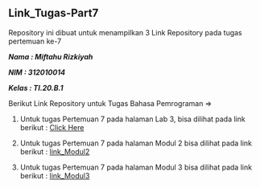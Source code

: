 ## Link_Tugas-Part7
Repository ini dibuat untuk menampilkan 3 Link Repository pada tugas pertemuan ke-7

***Nama : Miftahu Rizkiyah***

***NIM : 312010014***

***Kelas : TI.20.B.1***

Berikut Link Repository untuk Tugas Bahasa Pemrograman =>

1. Untuk tugas Pertemuan 7 pada halaman Lab 3, bisa dilihat pada link berikut :
 [Click Here](https://github.com/miftahurizkiyah/Pertemuan7_lab3)

2. Untuk tugas Pertemuan 7 pada halaman Modul 2 bisa dilihat pada link berikut :
 [link_Modul2](https://github.com/miftahurizkiyah/TPart_7_Labspy02)

3. Untuk tugas Pertemuan 7 pada halaman Modul 3 bisa dilihat pada link berikut : 
 [link_Modul3](https://github.com/miftahurizkiyah/labpy03)

